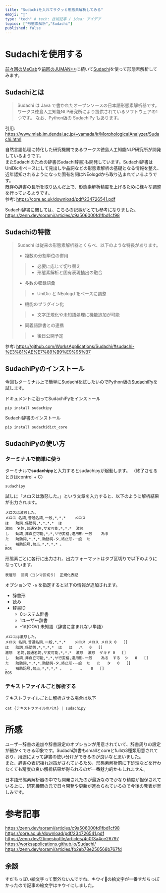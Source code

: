 ```yaml
---
title: "Sudachiを入れてサクッと形態素解析してみる"
emoji: "🥝"
type: "tech" # tech: 技術記事 / idea: アイデア
topics: ["形態素解析","Sudachi"]
published: false
---
```


# Sudachiを使用する

[前々回のMeCab](https://zenn.dev/ymmt1089/articles/20220911_mecab)や[前回のJUMAN++](https://zenn.dev/ymmt1089/articles/20220925_jumanpp)に続いて[Sudachi](https://github.com/WorksApplications/Sudachi)を使って形態素解析してみます。  

## Sudachiとは

> Sudachi は Java で書かれたオープンソースの日本語形態素解析器です。 ワークス徳島人工知能NLP研究所により提供されているソフトウェアの1つです。 なお、Python版の SudachiPy もあります。

引用: https://www.mlab.im.dendai.ac.jp/~yamada/ir/MorphologicalAnalyzer/Sudachi.html


自然言語処理に特化した研究機関であるワークス徳島人工知能NLP研究所が開発しているようです。  
またSudachiのための辞書(Sudachi辞書)も開発しています。Sudachi辞書はUniDicをベースにして見出しや品詞などの形態素解析の基礎となる情報を整え、近年認知されるようになった固有名詞はNEologdから取り込まれているようです。  
既存の辞書の長所を取り込んだ上で、形態素解析精度を上げるために様々な調整を行っているようです。  
参考: https://core.ac.uk/download/pdf/234726541.pdf

Sudachi辞書に関しては、こちらの記事がとても参考になりました。  
https://zenn.dev/sorami/articles/c9a506000fd1fbd1cf98

## Sudachiの特徴
>Sudachi は従来の形態素解析器とくらべ、以下のような特長があります。
>* 複数の分割単位の併用
>  >* 必要に応じて切り替え
>  >* 形態素解析と固有表現抽出の融合
>* 多数の収録語彙
>  >* UniDic と NEologd をベースに調整
>* 機能のプラグイン化
>  >* 文字正規化や未知語処理に機能追加が可能
>* 同義語辞書との連携
>  >* 後日公開予定


参考: https://github.com/WorksApplications/Sudachi/#sudachi-%E3%81%AE%E7%89%B9%E9%95%B7

## SudachiPyのインストール

今回もターミナル上で簡単にSudachiを試したいのでPython版の[SudachiPy](https://github.com/WorksApplications/SudachiPy/blob/develop/docs/tutorial.md)を試します。  

ドキュメントに沿ってSudachiPyをインストール
```
pip install sudachipy
```

Sudachi辞書のインストール
```
pip install sudachidict_core
```

## SudachiPyの使い方

### ターミナルで簡単に使う

ターミナルで**sudachipy**と入力するとsudachipyが起動します。
（終了させるときはcontrol + C）

```
sudachipy
```

試しに「メロスは激怒した。」という文章を入力すると、以下のように解析結果が出力されます。

```
メロスは激怒した。
メロス	名詞,普通名詞,一般,*,*,*	メロス
は	助詞,係助詞,*,*,*,*	は
激怒	名詞,普通名詞,サ変可能,*,*,*	激怒
し	動詞,非自立可能,*,*,サ行変格,連用形-一般	為る
た	助動詞,*,*,*,助動詞-タ,終止形-一般	た
。	補助記号,句点,*,*,*,*	。
EOS
```

形態素ごとに各行に出力され、出力フォーマットはタブ区切りで以下のようになっています。  
```
表層形  品詞（コンマ区切り） 正規化表記
```

オプションで `-a` を指定すると以下の情報が追加されます。

* 辞書形
* 読み
* 辞書ID
  * 0システム辞書
  * 1ユーザー辞書
  * -1\t(OOV) 未知語（辞書に含まれない単語）

```
メロスは激怒した。
メロス	名詞,普通名詞,一般,*,*,*	メロス	メロス	メロス	0	[]
は	助詞,係助詞,*,*,*,*	は	は	ハ	0	[]
激怒	名詞,普通名詞,サ変可能,*,*,*	激怒	激怒	ゲキド	0	[]
し	動詞,非自立可能,*,*,サ行変格,連用形-一般	為る	する	シ	0	[]
た	助動詞,*,*,*,助動詞-タ,終止形-一般	た	た	タ	0	[]
。	補助記号,句点,*,*,*,*	。	。	。	0	[]
EOS
```
### テキストファイルごと解析する
テキストファイルごとに解析させる場合は以下
```
cat {テキストファイルのパス} | sudachipy
```
# 所感
ユーザー辞書の追加や辞書設定のオプションが用意されていて、辞書周りの設定が細かくできる印象です。Sudachi辞書もsmallとcoreとfullの3種類用意されており、用途によって辞書の使い分けができるのが良いなと思いました。  
また、辞書の表記揺れ対策がされているため、形態素解析前に下処理などを行わなくても精度の良い解析結果が得られるのが一番魅力的かもしれません。  

日本語形態素解析器の中でも開発されたのが最近なのでかなり精度が担保されている上に、研究機関の元で日々開発や更新が進められているので今後の発表が楽しみです。  

# 参考記事
https://zenn.dev/sorami/articles/c9a506000fd1fbd1cf98
https://core.ac.uk/download/pdf/234726541.pdf
https://zenn.dev/2timesbottle/articles/4c0f3a4ce26797
https://worksapplications.github.io/Sudachi/
https://zenn.dev/sorami/articles/fb2eb78e250568b767fd

## 余談
すだちっぽい絵文字って案外ないんですね、キウイ🥝の絵文字が一番すだちっぽかったので記事の絵文字はキウイにしました。  
